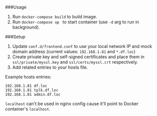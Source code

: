 ###Usage
1. Run `docker-compose build` to build image.
2. Run `docker-compose up ` to start container (use `-d` arg to run in background).

###Setup
1. Update `conf.d/frontend.conf` to use your local network IP and mock domain address (current values: `192.168.1.81` and `*.df.loc`)
2. Create private key and self-signed certificates and place them in `ssl/private/myssl.key` and `ssl/certs/myssl.crt` respectively.
3. Add related entries to your hosts file.

Example hosts entries:
```
192.168.1.81 df.loc
192.168.1.81 tplk.df.loc
192.168.1.81 admin.df.loc
```

`localhost` can't be used in nginx config cause it'll point to Docker container's `localhost`.
